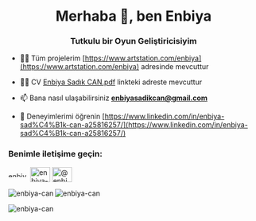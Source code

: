 <h1 align="center">Merhaba 👋, ben Enbiya</h1>
<h3 align="center">Tutkulu bir Oyun Geliştiricisiyim</h3>

- 👨‍💻 Tüm projelerim  [https://www.artstation.com/enbiya](https://www.artstation.com/enbiya)
adresinde mevcuttur

- 👨‍💻 CV [Enbiya Sadık CAN.pdf](https://github.com/user-attachments/files/16845004/Enbiya.Sadik.CAN.pdf) linkteki adreste mevcuttur

- 📫 Bana nasıl ulaşabilirsiniz **enbiyasadikcan@gmail.com**

- 📄 Deneyimlerimi öğrenin [https://www.linkedin.com/in/enbiya-sad%C4%B1k-can-a25816257/](https://www.linkedin.com/in/enbiya-sad%C4%B1k-can-a25816257/)

<h3 align="left">Benimle iletişime geçin:</h3>
<p align="left">
<a href="https://www.linkedin.com/in/enbiya-can/" target="blank"><img align="center" src="https://raw.githubusercontent.com/rahuldkjain/github-profile-readme-generator/master/src/images/icons/Social/linked-in-alt.svg" alt="enbiya-sabit-olabilir" height="10" width="40" /></a>
<a href="https://www.behance.net/EnbiyaCan" target="blank"><img align="center" src="https://raw.githubusercontent.com/rahuldkjain/github-profile-readme-generator/master/src/images/icons/Social/behance.svg" alt="enbiya-sabit-olabilir" height="30" width="40" /></a>
<a href="https://www.youtube.com/@LyriaDawnstar" target="blank"><img align="center" src="https://raw.githubusercontent.com/rahuldkjain/github-profile-readme-generator/master/src/images/icons/Social/youtube.svg" alt="@enbiya_c" height="30" width="40" /></a>
</p>


<p><img align="left" src="https://github-readme-stats.vercel.app/api/top-langs?username=enbiya-can&show_icons=true&locale=tr&layout=compact" alt="enbiya-can" /></p>

<p> <img align="center" src="https://github-readme-stats.vercel.app/api?username=enbiya-can&show_icons=true&locale=tr" alt="enbiya-can" /></p>

<p><img align="center" src="https://github-readme-streak-stats.herokuapp.com/?user=enbiya-can&" alt="enbiya-can" /></p>
